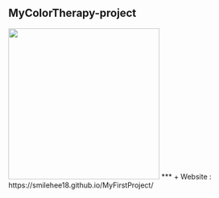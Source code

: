 ## MyColorTherapy-project
<img src="https://user-images.githubusercontent.com/123307856/214508335-0f362cc1-d525-48b8-86ba-4ac3a77786a1.jpg" width="300" height="300">
***
+ Website : https://smilehee18.github.io/MyFirstProject/
